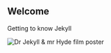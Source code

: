 ## Welcome

Getting to know Jekyll

![Dr Jekyll & mr Hyde film poster](assets/images/dr_jekyll_and_mr_hyde_film.jpg)
